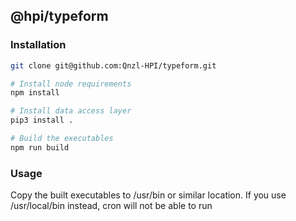 ## @hpi/typeform

### Installation

```bash
git clone git@github.com:Qnzl-HPI/typeform.git

# Install node requirements
npm install

# Install data access layer
pip3 install .

# Build the executables
npm run build

```

### Usage

Copy the built executables to /usr/bin or similar location. If you use /usr/local/bin instead, cron will not be able to run


